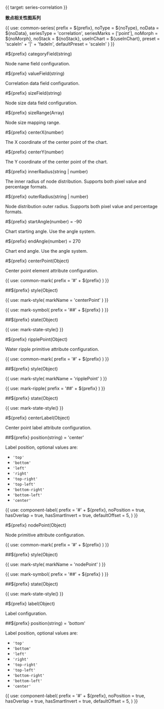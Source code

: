 {{ target: series-correlation }}

**散点相关性图系列**

{{ use: common-series(
  prefix = ${prefix},
  noType = ${noType},
  noData = ${noData},
  seriesType = 'correlation',
  seriesMarks = ['point'],
  noMorph = ${noMorph},
  noStack = ${noStack},
  useInChart = ${useInChart},
  preset = 'scaleIn' + '|' + 'fadeIn',
  defaultPreset = 'scaleIn'
) }}

#${prefix} categoryField(string)

Node name field configuration.

#${prefix} valueField(string)

Correlation data field configuration.

#${prefix} sizeField(string)

Node size data field configuration.

#${prefix} sizeRange(Array)

Node size mapping range.

#${prefix} centerX(number)

The X coordinate of the center point of the chart.

#${prefix} centerY(number)

The Y coordinate of the center point of the chart.

#${prefix} innerRadius(string | number)

The inner radius of node distribution. Supports both pixel value and percentage formats.

#${prefix} outerRadius(string | number)

Node distribution outer radius. Supports both pixel value and percentage formats.

#${prefix} startAngle(number) = -90

Chart starting angle. Use the angle system.

#${prefix} endAngle(number) = 270

Chart end angle. Use the angle system.

#${prefix} centerPoint(Object)

Center point element attribute configuration.

{{ use: common-mark(
  prefix = '#' + ${prefix}
) }}

##${prefix} style(Object)

{{ use: mark-style(
  markName = 'centerPoint'
) }}

{{ use: mark-symbol(
  prefix = '##' + ${prefix}
) }}

##${prefix} state(Object)

{{ use: mark-state-style() }}

#${prefix} ripplePoint(Object)

Water ripple primitive attribute configuration.

{{ use: common-mark(
  prefix = '#' + ${prefix}
) }}

##${prefix} style(Object)

{{ use: mark-style(
  markName = 'ripplePoint'
) }}

{{ use: mark-ripple(
  prefix = '##' + ${prefix}
) }}

##${prefix} state(Object)

{{ use: mark-state-style() }}

#${prefix} centerLabel(Object)

Center point label attribute configuration.

##${prefix} position(string) = 'center'

Label position, optional values ​​are:

- `'top'`
- `'bottom'`
- `'left'`
- `'right'`
- `'top-right'`
- `'top-left'`
- `'bottom-right'`
- `'bottom-left'`
- `'center'`

{{ use: component-label(
  prefix = '#' + ${prefix},
  noPosition = true,
  hasOverlap = true,
  hasSmartInvert = true,
  defaultOffset = 5,
) }}

#${prefix} nodePoint(Object)

Node primitive attribute configuration.

{{ use: common-mark(
  prefix = '#' + ${prefix}
) }}

##${prefix} style(Object)

{{ use: mark-style(
  markName = 'nodePoint'
) }}

{{ use: mark-symbol(
  prefix = '##' + ${prefix}
) }}

##${prefix} state(Object)

{{ use: mark-state-style() }}

#${prefix} label(Object)

Label configuration.

##${prefix} position(string) = 'bottom'

Label position, optional values ​​are:

- `'top'`
- `'bottom'`
- `'left'`
- `'right'`
- `'top-right'`
- `'top-left'`
- `'bottom-right'`
- `'bottom-left'`
- `'center'`

{{ use: component-label(
  prefix = '#' + ${prefix},
  noPosition = true,
  hasOverlap = true,
  hasSmartInvert = true,
  defaultOffset = 5,
) }}
